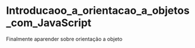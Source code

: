 # Introducaoo_a_orientacao_a_objetos_com_JavaScript
 Finalmente aparender sobre orientação a objeto
